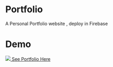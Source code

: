 # Portfolio
A Personal Portfolio website , deploy in Firebase
# Demo
<a href="https://portfolio-a0875.web.app"><img src="https://user-images.githubusercontent.com/50980605/84107898-7ff8e880-aa3c-11ea-9482-30f485626a8f.gif">        See Portfolio Here </a>



